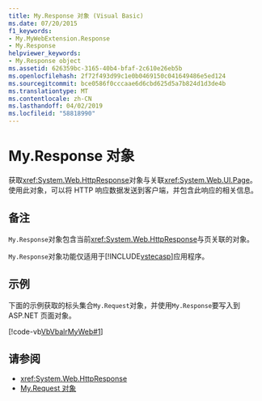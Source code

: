 ```yaml
---
title: My.Response 对象 (Visual Basic)
ms.date: 07/20/2015
f1_keywords:
- My.MyWebExtension.Response
- My.Response
helpviewer_keywords:
- My.Response object
ms.assetid: 626359bc-3165-40b4-bfaf-2c610e26eb5b
ms.openlocfilehash: 2f72f493d99c1e0b0469150c041649486e5ed124
ms.sourcegitcommit: bce0586f0cccaae6d6cbd625d5a7b824d1d3de4b
ms.translationtype: MT
ms.contentlocale: zh-CN
ms.lasthandoff: 04/02/2019
ms.locfileid: "58818990"
---
```

# <a name="myresponse-object"></a>My.Response 对象
获取<xref:System.Web.HttpResponse>对象与关联<xref:System.Web.UI.Page>。 使用此对象，可以将 HTTP 响应数据发送到客户端，并包含此响应的相关信息。  
  
## <a name="remarks"></a>备注  
 `My.Response`对象包含当前<xref:System.Web.HttpResponse>与页关联的对象。  
  
 `My.Response`对象功能仅适用于[!INCLUDE[vstecasp](~/includes/vstecasp-md.md)]应用程序。  
  
## <a name="example"></a>示例  
 下面的示例获取的标头集合`My.Request`对象，并使用`My.Response`要写入到 ASP.NET 页面对象。  
  
 [!code-vb[VbVbalrMyWeb#1](~/samples/snippets/visualbasic/VS_Snippets_VBCSharp/VbVbalrMyWeb/VB/Default.aspx#1)]  
  
## <a name="see-also"></a>请参阅

- <xref:System.Web.HttpResponse>
- [My.Request 对象](../../../visual-basic/language-reference/objects/my-request-object.md)
